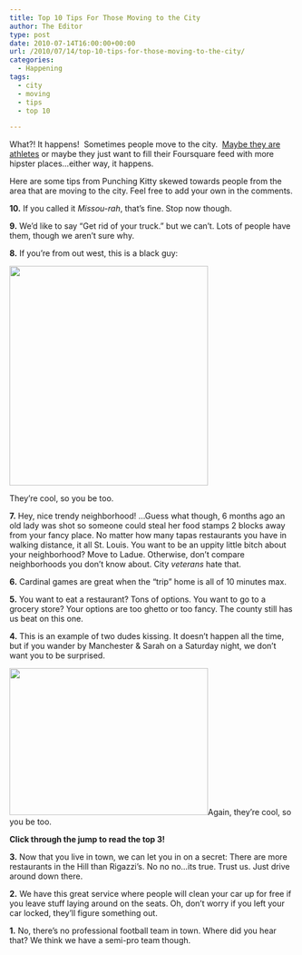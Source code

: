 ```yaml
---
title: Top 10 Tips For Those Moving to the City
author: The Editor
type: post
date: 2010-07-14T16:00:00+00:00
url: /2010/07/14/top-10-tips-for-those-moving-to-the-city/
categories:
  - Happening
tags:
  - city
  - moving
  - tips
  - top 10

---
```

What?! It happens!  Sometimes people move to the city.  <a href="http://punchingkitty.com/2010/01/06/10-st-louis-tips-for-the-hollidays/" target="_blank">Maybe they are athletes</a> or maybe they just want to fill their Foursquare feed with more hipster places&#8230;either way, it happens.

Here are some tips from Punching Kitty skewed towards people from the area that are moving to the city. Feel free to add your own in the comments.

**10.** If you called it _Missou-rah_, that&#8217;s fine. Stop now though.

**9.** We&#8217;d like to say &#8220;Get rid of your truck.&#8221; but we can&#8217;t. Lots of people have them, though we aren&#8217;t sure why.

**8.** If you&#8217;re from out west, this is a black guy:

<a rel="attachment wp-att-5530" href="http://punchingkitty.com/2010/07/14/top-10-tips-for-those-moving-to-the-city/jeffrey-mayer/"><img class="aligncenter size-full wp-image-5530" title="Jeffrey Mayer" src="http://media.punchingkitty.com/wordpress/2010/07/0000041200_20070705173631.jpg" alt="" width="350" height="387" /></a>

They&#8217;re cool, so you be too.

**7.** Hey, nice trendy neighborhood! &#8230;Guess what though, 6 months ago an old lady was shot so someone could steal her food stamps 2 blocks away from your fancy place. No matter how many tapas restaurants you have in walking distance, it all St. Louis. You want to be an uppity little bitch about your neighborhood? Move to Ladue. Otherwise, don&#8217;t compare neighborhoods you don&#8217;t know about. City _veterans_ hate that.

**6.** Cardinal games are great when the &#8220;trip&#8221; home is all of 10 minutes max.

**5.** You want to eat a restaurant? Tons of options. You want to go to a grocery store? Your options are too ghetto or too fancy. The county still has us beat on this one.

**4.** This is an example of two dudes kissing. It doesn&#8217;t happen all the time, but if you wander by Manchester & Sarah on a Saturday night, we don&#8217;t want you to be surprised.

<a rel="attachment wp-att-5531" href="http://punchingkitty.com/2010/07/14/top-10-tips-for-those-moving-to-the-city/gaykiss/"><img class="aligncenter size-full wp-image-5531" title="gaykiss" src="http://media.punchingkitty.com/wordpress/2010/07/gaykiss.jpg" alt="" width="350" height="259" /></a>Again, they&#8217;re cool, so you be too.

**Click through the jump to read the top 3!**

<!--more-->

**3.** Now that you live in town, we can let you in on a secret: There are more restaurants in the Hill than Rigazzi&#8217;s. No no no&#8230;its true. Trust us. Just drive around down there.

**2.** We have this great service where people will clean your car up for free if you leave stuff laying around on the seats. Oh, don&#8217;t worry if you left your car locked, they&#8217;ll figure something out.

**1.** No, there&#8217;s no professional football team in town. Where did you hear that? We think we have a semi-pro team though.